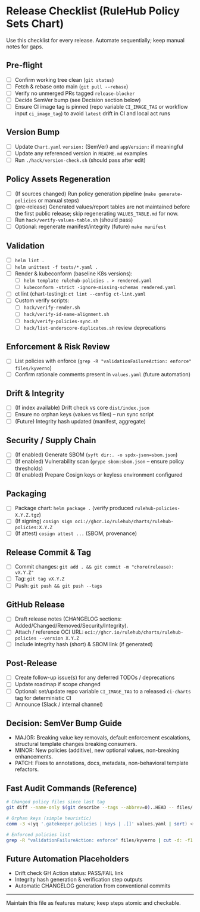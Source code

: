 # Release Checklist (RuleHub Policy Sets Chart)

Use this checklist for every release. Automate sequentially; keep manual notes for gaps.

## Pre-flight

- [ ] Confirm working tree clean (`git status`)
- [ ] Fetch & rebase onto main (`git pull --rebase`)
- [ ] Verify no unmerged PRs tagged `release-blocker`
- [ ] Decide SemVer bump (see Decision section below)
- [ ] Ensure CI image tag is pinned (repo variable `CI_IMAGE_TAG` or workflow input `ci_image_tag`) to avoid `latest` drift in CI and local act runs

## Version Bump

- [ ] Update `Chart.yaml` `version:` (SemVer) and `appVersion:` if meaningful
- [ ] Update any referenced version in `README.md` examples
- [ ] Run `./hack/version-check.sh` (should pass after edit)

## Policy Assets Regeneration

- [ ] (If sources changed) Run policy generation pipeline (`make generate-policies` or manual steps)
- [ ] (pre-release) Generated values/report tables are not maintained before the first public release; skip regenerating `VALUES_TABLE.md` for now.
- [ ] Run `hack/verify-values-table.sh` (should pass)
- [ ] Optional: regenerate manifest/integrity (future) `make manifest`

## Validation

- [ ] `helm lint .`
- [ ] `helm unittest -f tests/*.yaml .`
- [ ] Render & kubeconform (baseline K8s versions):
  - [ ] `helm template rulehub-policies . > rendered.yaml`
  - [ ] `kubeconform -strict -ignore-missing-schemas rendered.yaml`
- [ ] ct lint (chart-testing): `ct lint --config ct-lint.yaml`
- [ ] Custom verify scripts:
  - [ ] `hack/verify-render.sh`
  - [ ] `hack/verify-id-name-alignment.sh`
  - [ ] `hack/verify-policies-sync.sh`
  - [ ] `hack/list-underscore-duplicates.sh` review deprecations

## Enforcement & Risk Review

- [ ] List policies with enforce (`grep -R "validationFailureAction: enforce" files/kyverno`)
- [ ] Confirm rationale comments present in `values.yaml` (future automation)

## Drift & Integrity

- [ ] (If index available) Drift check vs core `dist/index.json`
- [ ] Ensure no orphan keys (values vs files) – run sync script
- [ ] (Future) Integrity hash updated (manifest, aggregate)

## Security / Supply Chain

- [ ] (If enabled) Generate SBOM (`syft dir:. -o spdx-json=sbom.json`)
- [ ] (If enabled) Vulnerability scan (`grype sbom:sbom.json` – ensure policy thresholds)
- [ ] (If enabled) Prepare Cosign keys or keyless environment configured

## Packaging

- [ ] Package chart: `helm package .` (verify produced `rulehub-policies-X.Y.Z.tgz`)
- [ ] (If signing) `cosign sign oci://ghcr.io/rulehub/charts/rulehub-policies:X.Y.Z`
- [ ] (If attest) `cosign attest ...` (SBOM, provenance)

## Release Commit & Tag

- [ ] Commit changes: `git add . && git commit -m "chore(release): vX.Y.Z"`
- [ ] Tag: `git tag vX.Y.Z`
- [ ] Push: `git push && git push --tags`

## GitHub Release

- [ ] Draft release notes (CHANGELOG sections: Added/Changed/Removed/Security/Integrity).
- [ ] Attach / reference OCI URL: `oci://ghcr.io/rulehub/charts/rulehub-policies --version X.Y.Z`
- [ ] Include integrity hash (short) & SBOM link (if generated)

## Post-Release

- [ ] Create follow-up issue(s) for any deferred TODOs / deprecations
- [ ] Update roadmap if scope changed
- [ ] Optional: set/update repo variable `CI_IMAGE_TAG` to a released `ci-charts` tag for deterministic CI
- [ ] Announce (Slack / internal channel)

## Decision: SemVer Bump Guide

- MAJOR: Breaking value key removals, default enforcement escalations, structural template changes breaking consumers.
- MINOR: New policies (additive), new optional values, non-breaking enhancements.
- PATCH: Fixes to annotations, docs, metadata, non-behavioral template refactors.

## Fast Audit Commands (Reference)

```bash
# Changed policy files since last tag
git diff --name-only $(git describe --tags --abbrev=0)..HEAD -- files/ | grep -E '\\.(ya?ml)$'

# Orphan keys (simple heuristic)
comm -3 <(yq '.gatekeeper.policies | keys | .[]' values.yaml | sort) <(ls files/gatekeeper | sed 's/\\.ya\\?ml$//' | sort)

# Enforced policies list
grep -R "validationFailureAction: enforce" files/kyverno | cut -d: -f1 | sort -u
```

## Future Automation Placeholders

- Drift check GH Action status: PASS/FAIL link
- Integrity hash generation & verification step outputs
- Automatic CHANGELOG generation from conventional commits

---

Maintain this file as features mature; keep steps atomic and checkable.
